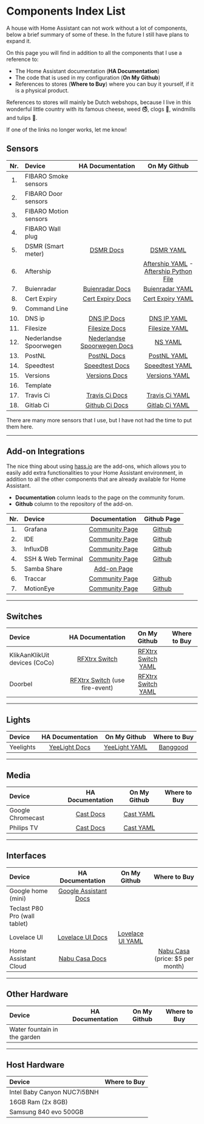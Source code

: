 # Components Index List

A house with Home Assistant can not work without a lot of components, below a brief summary of some of these. In the future I still have plans to expand it.

On this page you will find in addition to all the components that I use a reference to:

- The Home Assistant documentation (**HA Documentation**)
- The code that is used in my configuration (**On My Github**)
- References to stores (**Where to Buy**) where you can buy it yourself, if it is a physical product.

References to stores will mainly be Dutch webshops, because I live in this wonderful little country with its famous cheese, weed :no_smoking:, clogs :shoe:, windmills and tulips :tulip:.

If one of the links no longer works, let me know!

## Sensors

|Nr.|Device|HA Documentation|On My Github|
|:---:|:---|:---:|:---:|
|1.|FIBARO Smoke sensors|
|2.|FIBARO Door sensors|
|3.|FIBARO Motion sensors|
|4.|FIBARO Wall plug|
|5.|DSMR (Smart meter)|[DSMR Docs][dsmr-docs]|[DSMR YAML][dsmr-github]|
|6.|Aftership||[Aftership YAML][aftership-yaml] - [Aftership Python File][aftership-python]|
|7.|Buienradar|[Buienradar Docs][buienradar-docs]|[Buienradar YAML][buienradar-github]|
|8.|Cert Expiry|[Cert Expiry Docs][cert-expiry-docs]|[Cert Expiry YAML][cert-expiry-github]|
|9.|Command Line|
|10.|DNS ip|[DNS IP Docs][dns-ip-docs]|[DNS IP YAML][dnsip-github]|
|11.|Filesize|[Filesize Docs][filesize-docs]|[Filesize YAML][filesize-github]|
|12.|Nederlandse Spoorwegen|[Nederlandse Spoorwegen Docs][ns-docs]|[NS YAML][ns-github]|
|13.|PostNL|[PostNL Docs][postnl-docs]|[PostNL YAML][postnl-github]|
|14.|Speedtest|[Speedtest Docs][speedtest-docs]|[Speedtest YAML][speedtest-github]|
|15.|Versions|[Versions Docs][versions-docs]|[Versions YAML][versions-github]|
|16.|Template|
|17.|Travis Ci|[Travis Ci Docs][travis-ci-docs]|[Travis Ci YAML][travis-github]|
|18.|Gitlab Ci|[Github Ci Docs][github-ci-docs]|[Gitlab Ci YAML][gitlab-github]|

There are many more sensors that I use, but I have not had the time to put them here.

---

## Add-on Integrations

The nice thing about using [hass.io][hassio] are the add-ons, which allows you to easily add extra functionalities to your Home Assistant environment, in addition to all the other components that are already available for Home Assistant.

- **Documentation** column leads to the page on the community forum.
- **Github** column to the repository of the add-on.

|Nr.|Device|Documentation|Github Page|
|:---:|:---|:---:|:---:|
|1.|Grafana|[Community Page][grafana-community]|[Github][grafana-github]
|2.|IDE|[Community Page][ide-community]|[Github][ide-github]
|3.|InfluxDB|[Community Page][influxdb-community]|[Github][influxdb-github]
|4.|SSH & Web Terminal|[Community Page][ssh-web-terminal-community]|[Github][ssh-web-terminal-github]
|5.|Samba Share|[Add-on Page][samba-share-homeassistant]
|6.|Traccar|[Community Page][traccar-community]|[Github][traccar-github]
|7.|MotionEye|[Community Page][motioneye-community]|[Github][motioneye-github]

---

## Switches

|Device|HA Documentation|On My Github|Where to Buy|
|:---|:---:|:---:|:---:|
|KlikAanKlikUit devices (CoCo)|[RFXtrx Switch][rfxtrx-switch-docs]|[RFXtrx Switch YAML][rfxtrx-switch-github]|
|Doorbel|[RFXtrx Switch][rfxtrx-switch-docs] (use fire-event)|[RFXtrx Switch YAML][rfxtrx-switch-github]|

---

## Lights

|Device|HA Documentation|On My Github|Where to Buy|
|:---|:---:|:---:|:---:|
|Yeelights|[YeeLight Docs][yeelight-wifi-bulb-docs]|[YeeLight YAML][yeelight-github]|[Banggood][yeelight-banggood]|

---

## Media

|Device|HA Documentation|On My Github|Where to Buy|
|:---|:---:|:---:|:---:|
|Google Chromecast|[Cast Docs][cast-docs]|[Cast YAML][cast-github]|
|Philips TV|[Cast Docs][cast-docs]|[Cast YAML][cast-github]|

---

## Interfaces

|Device|HA Documentation|On My Github|Where to Buy|
|:---|:---:|:---:|:---:|
|Google home (mini)|[Google Assistant Docs][google-assistant-docs]|
|Teclast P80 Pro (wall tablet)|
|Lovelace UI|[Lovelace UI Docs][lovelace-ui-docs]|[Lovelace UI YAML][lovelace-ui-github]|
|Home Assistant Cloud|[Nabu Casa Docs][nabu-casa-docs]||[Nabu Casa][nabu-casa-buy] (price: $5 per month)

---

## Other Hardware

|Device|HA Documentation|On My Github|Where to Buy|
|:---|:---:|:---:|:---:|
|Water fountain in the garden|

---

## Host Hardware

|Device|Where to Buy|
|:---|:---:|
|Intel Baby Canyon NUC7i5BNH|
|16GB Ram (2x 8GB)|
|Samsung 840 evo 500GB|

[rfxtrx-switch-docs]: https://www.home-assistant.io/components/switch.rfxtrx/
[yeelight-wifi-bulb-docs]: https://www.home-assistant.io/components/light.yeelight/
[cast-docs]: https://www.home-assistant.io/components/cast/
[dsmr-docs]: https://www.home-assistant.io/components/sensor.dsmr/
[google-assistant-docs]: https://www.home-assistant.io/components/google_assistant/
[lovelace-ui-docs]: https://www.home-assistant.io/lovelace/
[nabu-casa-docs]: https://www.home-assistant.io/components/cloud/
[buienradar-docs]: https://www.home-assistant.io/components/sensor.buienradar/
[filesize-docs]: https://www.home-assistant.io/components/sensor.filesize/
[ns-docs]: https://www.home-assistant.io/components/sensor.nederlandse_spoorwegen/
[postnl-docs]: https://www.home-assistant.io/components/sensor.postnl/
[speedtest-docs]: https://www.home-assistant.io/components/sensor.speedtest/
[travis-ci-docs]: https://www.home-assistant.io/components/sensor.travisci/
[github-ci-docs]: https://www.home-assistant.io/components/sensor.gitlab_ci/
[versions-docs]:https://www.home-assistant.io/components/sensor.version/
[cert-expiry-docs]:https://www.home-assistant.io/components/sensor.cert_expiry/
[dns-ip-docs]:https://www.home-assistant.io/components/sensor.dnsip/

[grafana-community]: https://community.home-assistant.io/t/community-hass-io-add-on-grafana/54674
[ide-community]: https://community.home-assistant.io/t/community-hass-io-add-on-ide-based-on-cloud9/33810
[influxdb-community]: https://community.home-assistant.io/t/community-hass-io-add-on-influxdb/54491
[ssh-web-terminal-community]: https://community.home-assistant.io/t/community-hass-io-add-on-ssh-web-terminal/33820
[samba-share-homeassistant]: https://www.home-assistant.io/addons/samba/
[traccar-community]: https://community.home-assistant.io/t/community-hass-io-add-on-traccar/81407
[motioneye-community]: https://community.home-assistant.io/t/community-hass-io-add-on-motioneye/71826

[grafana-github]: https://github.com/hassio-addons/addon-grafana
[ide-github]: https://github.com/hassio-addons/addon-ide
[influxdb-github]: https://github.com/hassio-addons/addon-influxdb
[ssh-web-terminal-github]: https://github.com/hassio-addons/addon-ssh
[traccar-github]: https://github.com/hassio-addons/addon-traccar
[motioneye-github]: https://github.com/hassio-addons/addon-motioneye

[lovelace-ui-github]: https://github.com/klaasnicolaas/Smarthome-homeassistant-config/blob/master/ui-lovelace.yaml
[postnl-github]: https://github.com/klaasnicolaas/Smarthome-homeassistant-config/blob/master/components/sensors/postnl.yaml
[dsmr-github]: https://github.com/klaasnicolaas/Smarthome-homeassistant-config/blob/master/components/sensors/smart_meter.yaml
[aftership-yaml]: https://github.com/klaasnicolaas/Smarthome-homeassistant-config/blob/master/components/sensors/aftership.yaml
[aftership-python]: https://github.com/klaasnicolaas/Smarthome-homeassistant-config/blob/master/custom_components/sensor/aftership.py
[rfxtrx-switch-github]: https://github.com/klaasnicolaas/Smarthome-homeassistant-config/blob/master/components/switches/rfxtrx_switch.yaml
[yeelight-github]: https://github.com/klaasnicolaas/Smarthome-homeassistant-config/blob/master/components/lights/yeelight.yaml
[versions-github]:https://github.com/klaasnicolaas/Smarthome-homeassistant-config/blob/master/components/sensors/versions.yaml
[speedtest-github]:https://github.com/klaasnicolaas/Smarthome-homeassistant-config/blob/master/components/packages/speedtest.yaml
[buienradar-github]: https://github.com/klaasnicolaas/Smarthome-homeassistant-config/blob/master/components/packages/buienradar.yaml
[cast-github]: https://github.com/klaasnicolaas/Smarthome-homeassistant-config/blob/master/components/packages/cast.yaml
[filesize-github]: https://github.com/klaasnicolaas/Smarthome-homeassistant-config/blob/master/components/packages/system.yaml#L239
[dnsip-github]: https://github.com/klaasnicolaas/Smarthome-homeassistant-config/blob/master/components/packages/system.yaml#L245
[cert-expiry-github]: https://github.com/klaasnicolaas/Smarthome-homeassistant-config/blob/master/components/packages/system.yaml#L247
[ns-github]: https://github.com/klaasnicolaas/Smarthome-homeassistant-config/blob/master/components/sensors/ns.yaml
[travis-github]: https://github.com/klaasnicolaas/Smarthome-homeassistant-config/blob/master/components/packages/system.yaml#L269
[gitlab-github]: https://github.com/klaasnicolaas/Smarthome-homeassistant-config/blob/master/components/sensors/gitlab_ci.yaml

[nabu-casa-buy]: https://www.nabucasa.com/
[hassio]: https://www.home-assistant.io/hassio/
[yeelight-banggood]:https://www.banggood.com/search/yeelight.html
